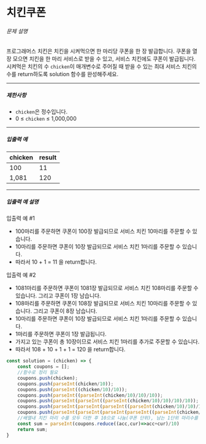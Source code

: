 ﻿
# 치킨쿠폰
###### 문제 설명

프로그래머스 치킨은 치킨을 시켜먹으면 한 마리당 쿠폰을 한 장 발급합니다. 쿠폰을 열 장 모으면 치킨을 한 마리 서비스로 받을 수 있고, 서비스 치킨에도 쿠폰이 발급됩니다. 시켜먹은 치킨의 수  `chicken`이 매개변수로 주어질 때 받을 수 있는 최대 서비스 치킨의 수를 return하도록 solution 함수를 완성해주세요.

----------

##### 제한사항

-   `chicken`은 정수입니다.
-   0 ≤  `chicken`  ≤ 1,000,000

----------

##### 입출력 예

|chicken|result|
|--|--|
|100|11|
|1,081|120|

----------

##### 입출력 예 설명

입출력 예 #1

-   100마리를 주문하면 쿠폰이 100장 발급되므로 서비스 치킨 10마리를 주문할 수 있습니다.
-   10마리를 주문하면 쿠폰이 10장 발급되므로 서비스 치킨 1마리를 주문할 수 있습니다.
-   따라서 10 + 1 = 11 을 return합니다.

입출력 예 #2

-   1081마리를 주문하면 쿠폰이 1081장 발급되므로 서비스 치킨 108마리를 주문할 수 있습니다. 그리고 쿠폰이 1장 남습니다.
-   108마리를 주문하면 쿠폰이 108장 발급되므로 서비스 치킨 10마리를 주문할 수 있습니다. 그리고 쿠폰이 8장 남습니다.
-   10마리를 주문하면 쿠폰이 10장 발급되므로 서비스 치킨 1마리를 주문할 수 있습니다.
-   1마리를 주문하면 쿠폰이 1장 발급됩니다.
-   가지고 있는 쿠폰이 총 10장이므로 서비스 치킨 1마리를 추가로 주문할 수 있습니다.
-   따라서 108 + 10 + 1 + 1 = 120 을 return합니다.

``` javascript
const solution = (chicken) => {
    const coupons = [];
    //함수로 정리 필요
    coupons.push(chicken);
    coupons.push(parseInt(chicken/10));
    coupons.push(parseInt((chicken/10)/10));
    coupons.push(parseInt((parseInt(chicken/10)/10)/10));
    coupons.push(parseInt(parseInt((parseInt(chicken/10)/10)/10)/10));
    coupons.push(parseInt(parseInt(parseInt((parseInt(chicken/10)/10)/10)/10)/10));
    coupons.push(parseInt(parseInt(parseInt(parseInt((parseInt(chicken/10)/10)/10)/10)/10)/10));
    //배열내 치킨 마리 수를 모두 더한 후 10으로 나눔(쿠폰 단위), 남는 1단위 마리수를 제외
    const sum = parseInt(coupons.reduce((acc,cur)=>acc+cur)/10)
    return sum;
}
```



